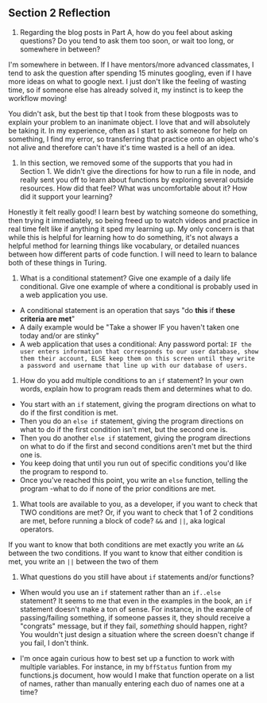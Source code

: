 ## Section 2 Reflection

1. Regarding the blog posts in Part A, how do you feel about asking questions? Do you tend to ask them too soon, or wait too long, or somewhere in between?

I'm somewhere in between. If I have mentors/more advanced classmates, I tend to ask the question after spending 15 minutes googling, even if I have more ideas on what to google next. I just don't like the feeling of wasting time, so if someone else has already solved it, my instinct is to keep the workflow moving!

You didn't ask, but the best tip that I took from these blogposts was to explain your problem to an inanimate object. I love that and will absolutely be taking it. In my experience, often as I start to ask someone for help on something, I find my error, so transferring that practice onto an object who's not alive and therefore can't have it's time wasted is a hell of an idea.

1. In this section, we removed some of the supports that you had in Section 1. We didn't give the directions for how to run a file in node, and really sent you off to learn about functions by exploring several outside resources. How did that feel? What was uncomfortable about it? How did it support your learning?

Honestly it felt really good! I learn best by watching someone do something, then trying it immediately, so being freed up to watch videos and practice in real time felt like if anything it sped my learning up. My only concern is that while this is helpful for learning how to do something, it's not always a helpful method for learning things like vocabulary, or detailed nuances between how different parts of code function. I will need to learn to balance both of these things in Turing.


1. What is a conditional statement? Give one example of a daily life conditional. Give one example of where a conditional is probably used in a web application you use.

- A conditional statement is an operation that says "do **this** if **these criteria are met**"
- A daily example would be "Take a shower IF you haven't taken one today and/or are stinky"
- A web application that uses a conditional: Any password portal:
  `IF the user enters information that corresponds to our user database, show them their account, ELSE keep them on this screen until they write a password and username that line up with our database of users.`


1. How do you add multiple conditions to an `if` statement? In your own words, explain how to program reads them and determines what to do.

- You start with an `if` statement, giving the program directions on what to do if the first condition is met.
- Then you do an `else if` statement, giving the program directions on what to do if the first condition isn't met, but the second one is.
- Then you do another  `else if` statement, giving the program directions on what to do if the first and second conditions aren't met but the third one is.
- You keep doing that until you run out of specific conditions you'd like the program to respond to.
- Once you've reached this point, you write an `else` function, telling the program -what to do if none of the prior conditions are met.


1. What tools are available to you, as a developer, if you want to check that TWO conditions are met? Or, if you want to check that 1 of 2 conditions are met, before running a block of code?
`&&` and `||`, aka logical operators.

If you want to know that both conditions are met exactly you write an `&&` between the two conditions.
If you want to know that either condition is met, you write an `||` between the two of them

1. What questions do you still have about `if` statements and/or functions?

- When would you use an `if` statement rather than an `if..else` statement? It seems to me that even in the examples in the book, an `if` statement doesn't make a ton of sense. For instance, in the example of passing/failing something, if someone passes it, they should receive a "congrats" message, but if they fail, *something* should happen, right? You wouldn't just design a situation where the screen doesn't change if you fail, I don't think.

- I'm once again curious how to best set up a function to work with multiple variables. For instance, in my `bffStatus` funtion from my functions.js document, how would I make that function operate on a list of names, rather than manually entering each duo of names one at a time?
